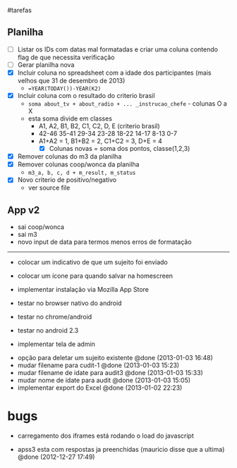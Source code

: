 #tarefas

## Planilha

- [ ] Listar os IDs com datas mal formatadas e criar uma coluna contendo flag de que necessita verificação
- [ ] Gerar planilha nova
- [x] Incluir coluna no spreadsheet com a idade dos participantes (mais velhos que 31 de desembro de 2013)
  - ```=YEAR(TODAY())-YEAR(K2)```
- [x] Incluir coluna com o resultado do criterio brasil
  - ```soma about_tv + about_radio + ... _instrucao_chefe``` - colunas O a X
  - esta soma divide em classes
    - A1,     A2,     B1,     B2,    C1,    C2,     D,      E (criterio brasil)
    - 42-46   35-41   29-34   23-28  18-22  14-17   8-13    0-7
    - A1+A2 = 1, B1+B2 = 2, C1+C2 = 3, D+E = 4
      - [x] Colunas novas = soma dos pontos, classe(1,2,3)
- [x] Remover colunas do m3 da planilha
- [x] Remover colunas coop/wonca da planilha
  - ```m3_a, b, c, d + m_result, m_status```
- [x] Novo criterio de positivo/negativo
  - ver source file

## App v2

- sai coop/wonca
- sai m3
- novo input de data para termos menos erros de formatação











-----
- colocar um indicativo de que um sujeito foi enviado

- colocar um ícone para quando salvar na homescreen
- implementar instalação via Mozilla App Store
- testar no browser nativo do android
- testar no chrome/android
- testar no android 2.3
- implementar tela de admin

+ opção para deletar um sujeito existente @done (2013-01-03 16:48)
+ mudar filename para cudit-1 @done (2013-01-03 15:23)
+ mudar filename de idate para audit3 @done (2013-01-03 15:33)
+ mudar nome de idate para audit @done (2013-01-03 15:05)
+ implementar export do Excel @done (2013-01-02 22:23)


# bugs
- carregamento dos iframes está rodando o load do javascript
+ apss3 esta com respostas ja preenchidas (mauricio disse que a ultima) @done (2012-12-27 17:49)

